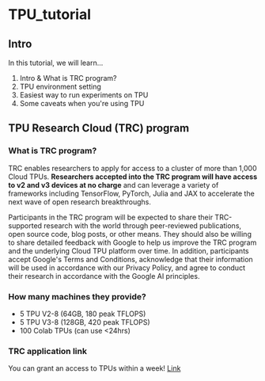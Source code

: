 # TPU_tutorial
## Intro
In this tutorial, we will learn...
1. Intro & What is TRC program?
2. TPU environment setting
3. Easiest way to run experiments on TPU
4. Some caveats when you're using TPU

## TPU Research Cloud (TRC) program
### What is TRC program?
TRC enables researchers to apply for access to a cluster of more than 1,000 Cloud TPUs. **Researchers accepted into the TRC program will have access to v2 and v3 devices at no charge** and can leverage a variety of frameworks including TensorFlow, PyTorch, Julia and JAX to accelerate the next wave of open research breakthroughs.

Participants in the TRC program will be expected to share their TRC-supported research with the world through peer-reviewed publications, open source code, blog posts, or other means. They should also be willing to share detailed feedback with Google to help us improve the TRC program and the underlying Cloud TPU platform over time. In addition, participants accept Google's Terms and Conditions, acknowledge that their information will be used in accordance with our Privacy Policy, and agree to conduct their research in accordance with the Google AI principles.

### How many machines they provide?
+ 5 TPU V2-8 (64GB, 180 peak TFLOPS)
+ 5 TPU V3-8 (128GB, 420 peak TFLOPS)
+ 100 Colab TPUs (can use <24hrs)

### TRC application link
You can grant an access to TPUs within a week! [Link](https://docs.google.com/forms/d/e/1FAIpQLSeBXCs4vatyQUcePgRKh_ZiKhEODXkkoeqAKzFa_d-oSVp3iw/viewfor)
